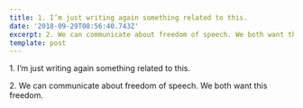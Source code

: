 ```yaml
---
title: 1. I’m just writing again something related to this.
date: '2018-09-29T08:56:40.743Z'
excerpt: 2. We can communicate about freedom of speech. We both want this freedom.
template: post
---
```

1\. I’m just writing again something related to this.

2\. We can communicate about freedom of speech. We both want this freedom.
